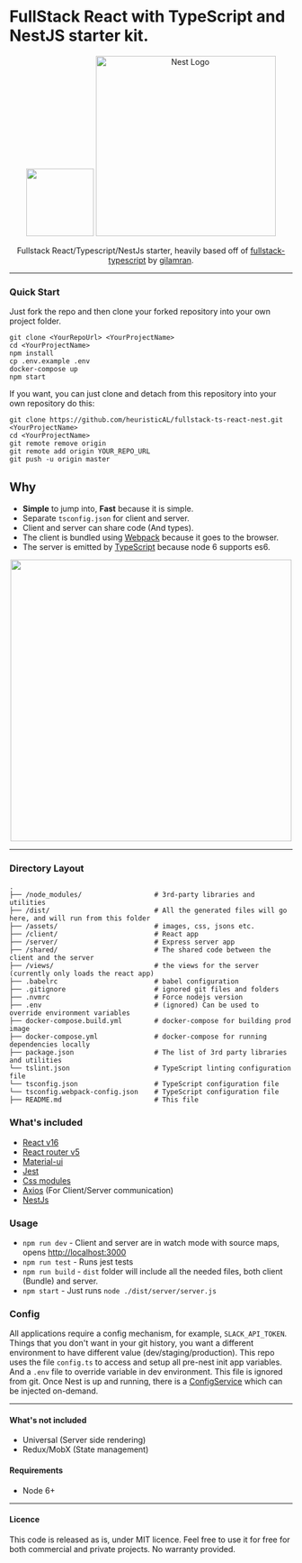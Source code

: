 # FullStack React with TypeScript and NestJS starter kit.
<p align="center">
  <img src="https://github.com/gilamran/fullstack-typescript/raw/master/assets/images/logo.png" width="120">
  <a href="http://nestjs.com/" target="blank"><img src="https://nestjs.com/img/logo_text.svg" width="320" alt="Nest Logo" /></a>
</p>
<p align="center">Fullstack React/Typescript/NestJs starter, heavily based off of <a href="https://github.com/gilamran/fullstack-typescript" target="blank">fullstack-typescript</a> by <a href="https://github.com/gilamran" target="blank">gilamran</a>.</p>

---

### Quick Start

Just fork the repo and then clone your forked repository into your own project folder.

```
git clone <YourRepoUrl> <YourProjectName>
cd <YourProjectName>
npm install
cp .env.example .env
docker-compose up
npm start
```

If you want, you can just clone and detach from this repository into your own repository do this:

```
git clone https://github.com/heuristicAL/fullstack-ts-react-nest.git <YourProjectName>
cd <YourProjectName>
git remote remove origin
git remote add origin YOUR_REPO_URL
git push -u origin master
```

## Why

- **Simple** to jump into, **Fast** because it is simple.
- Separate `tsconfig.json` for client and server.
- Client and server can share code (And types).
- The client is bundled using [Webpack](https://webpack.github.io/) because it goes to the browser.
- The server is emitted by [TypeScript](https://github.com/Microsoft/TypeScript) because node 6 supports es6.

<p align="center"> 
<img src="https://github.com/gilamran/fullstack-typescript/raw/master/assets/images/flow.png" width="500">
</p>

---

### Directory Layout

```
.
├── /node_modules/                  # 3rd-party libraries and utilities
├── /dist/                          # All the generated files will go here, and will run from this folder
├── /assets/                        # images, css, jsons etc.
├── /client/                        # React app
├── /server/                        # Express server app
├── /shared/                        # The shared code between the client and the server
├── /views/                         # the views for the server (currently only loads the react app)
├── .babelrc                        # babel configuration
├── .gitignore                      # ignored git files and folders
├── .nvmrc                          # Force nodejs version
├── .env                            # (ignored) Can be used to override environment variables
├── docker-compose.build.yml        # docker-compose for building prod image
├── docker-compose.yml              # docker-compose for running dependencies locally
├── package.json                    # The list of 3rd party libraries and utilities
└── tslint.json                     # TypeScript linting configuration file
└── tsconfig.json                   # TypeScript configuration file
└── tsconfig.webpack-config.json    # TypeScript configuration file
├── README.md                       # This file
```

### What's included

- [React v16](https://facebook.github.io/react/)
- [React router v5](https://github.com/ReactTraining/react-router)
- [Material-ui](https://github.com/mui-org/material-ui)
- [Jest](https://github.com/facebook/jest)
- [Css modules](https://github.com/css-modules/css-modules)
- [Axios](https://github.com/mzabriskie/axios) (For Client/Server communication)
- [NestJs](https://github.com/nestjs/nest)

### Usage

- `npm run dev` - Client and server are in watch mode with source maps, opens [http://localhost:3000](http://localhost:3000)
- `npm run test` - Runs jest tests
- `npm run build` - `dist` folder will include all the needed files, both client (Bundle) and server.
- `npm start` - Just runs `node ./dist/server/server.js`

### Config

All applications require a config mechanism, for example, `SLACK_API_TOKEN`. Things that you don't want in your git history, you want a different environment to have different value (dev/staging/production). This repo uses the file `config.ts` to access and setup all pre-nest init app variables. And a `.env` file to override variable in dev environment. This file is ignored from git.
Once Nest is up and running, there is a [ConfigService](https://github.com/heuristicAL/fullstack-ts-react-nest/blob/master/server/src/config/config.service.ts) which can be injected on-demand.

---

#### What's not included

- Universal (Server side rendering)
- Redux/MobX (State management)

#### Requirements

- Node 6+

---

#### Licence

This code is released as is, under MIT licence. Feel free to use it for free for both commercial and private projects. No warranty provided.
